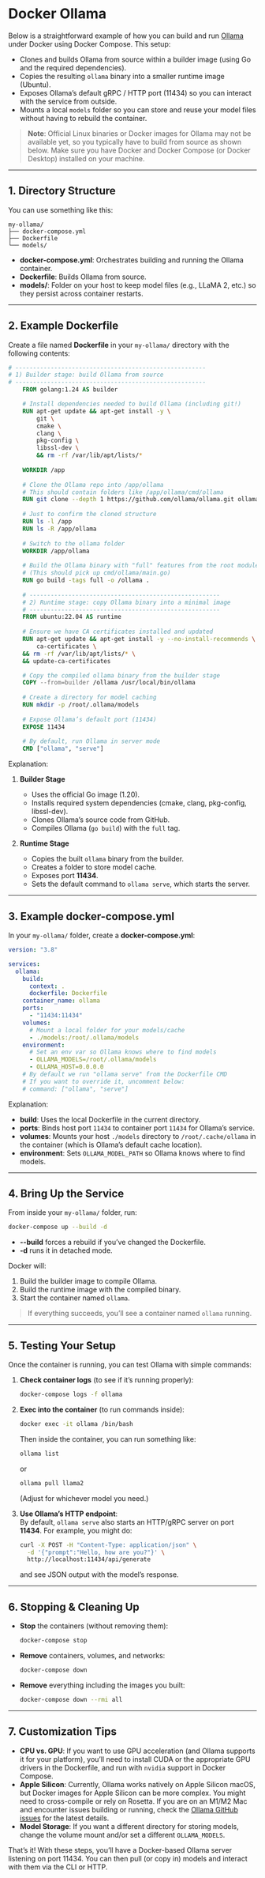 # Docker Ollama

Below is a straightforward example of how you can build and run [Ollama](https://github.com/jmorganca/ollama) under Docker using Docker Compose. This setup:

- Clones and builds Ollama from source within a builder image (using Go and the required dependencies).  
- Copies the resulting `ollama` binary into a smaller runtime image (Ubuntu).  
- Exposes Ollama’s default gRPC / HTTP port (11434) so you can interact with the service from outside.  
- Mounts a local `models` folder so you can store and reuse your model files without having to rebuild the container.

> **Note**: Official Linux binaries or Docker images for Ollama may not be available yet, so you typically have to build from source as shown below. Make sure you have Docker and Docker Compose (or Docker Desktop) installed on your machine.

---

## 1. Directory Structure

You can use something like this:

```
my-ollama/
├── docker-compose.yml
├── Dockerfile
└── models/
```

- **docker-compose.yml**: Orchestrates building and running the Ollama container.  
- **Dockerfile**: Builds Ollama from source.  
- **models/**: Folder on your host to keep model files (e.g., LLaMA 2, etc.) so they persist across container restarts.

---

## 2. Example Dockerfile

Create a file named **Dockerfile** in your `my-ollama/` directory with the following contents:

```dockerfile
# ------------------------------------------------------
# 1) Builder stage: build Ollama from source
# ------------------------------------------------------
    FROM golang:1.24 AS builder

    # Install dependencies needed to build Ollama (including git!)
    RUN apt-get update && apt-get install -y \
        git \
        cmake \
        clang \
        pkg-config \
        libssl-dev \
        && rm -rf /var/lib/apt/lists/*
    
    WORKDIR /app
    
    # Clone the Ollama repo into /app/ollama
    # This should contain folders like /app/ollama/cmd/ollama
    RUN git clone --depth 1 https://github.com/ollama/ollama.git ollama
    
    # Just to confirm the cloned structure
    RUN ls -l /app
    RUN ls -R /app/ollama
    
    # Switch to the ollama folder
    WORKDIR /app/ollama
    
    # Build the Ollama binary with "full" features from the root module
    # (This should pick up cmd/ollama/main.go)
    RUN go build -tags full -o /ollama .
    
    # ------------------------------------------------------
    # 2) Runtime stage: copy Ollama binary into a minimal image
    # ------------------------------------------------------
    FROM ubuntu:22.04 AS runtime
    
    # Ensure we have CA certificates installed and updated
    RUN apt-get update && apt-get install -y --no-install-recommends \
        ca-certificates \
    && rm -rf /var/lib/apt/lists/* \
    && update-ca-certificates

    # Copy the compiled ollama binary from the builder stage
    COPY --from=builder /ollama /usr/local/bin/ollama
    
    # Create a directory for model caching
    RUN mkdir -p /root/.ollama/models
    
    # Expose Ollama’s default port (11434)
    EXPOSE 11434
    
    # By default, run Ollama in server mode
    CMD ["ollama", "serve"]
```

Explanation:

1. **Builder Stage**  
   - Uses the official Go image (1.20).  
   - Installs required system dependencies (cmake, clang, pkg-config, libssl-dev).  
   - Clones Ollama’s source code from GitHub.  
   - Compiles Ollama (`go build`) with the `full` tag.

2. **Runtime Stage**  
   - Copies the built `ollama` binary from the builder.  
   - Creates a folder to store model cache.  
   - Exposes port **11434**.  
   - Sets the default command to `ollama serve`, which starts the server.

---

## 3. Example docker-compose.yml

In your `my-ollama/` folder, create a **docker-compose.yml**:

```yaml
version: "3.8"

services:
  ollama:
    build:
      context: .
      dockerfile: Dockerfile
    container_name: ollama
    ports:
      - "11434:11434"
    volumes:
      # Mount a local folder for your models/cache
      - ./models:/root/.ollama/models
    environment:
      # Set an env var so Ollama knows where to find models
      - OLLAMA_MODELS=/root/.ollama/models
      - OLLAMA_HOST=0.0.0.0
    # By default we run "ollama serve" from the Dockerfile CMD
    # If you want to override it, uncomment below:
    # command: ["ollama", "serve"]
```

Explanation:

- **build**: Uses the local Dockerfile in the current directory.  
- **ports**: Binds host port `11434` to container port `11434` for Ollama’s service.  
- **volumes**: Mounts your host `./models` directory to `/root/.cache/ollama` in the container (which is Ollama’s default cache location).  
- **environment**: Sets `OLLAMA_MODEL_PATH` so Ollama knows where to find models.

---

## 4. Bring Up the Service

From inside your `my-ollama/` folder, run:

```bash
docker-compose up --build -d
```

- **--build** forces a rebuild if you’ve changed the Dockerfile.  
- **-d** runs it in detached mode.  

Docker will:

1. Build the builder image to compile Ollama.  
2. Build the runtime image with the compiled binary.  
3. Start the container named `ollama`.  

> If everything succeeds, you’ll see a container named `ollama` running.

---

## 5. Testing Your Setup

Once the container is running, you can test Ollama with simple commands:

1. **Check container logs** (to see if it’s running properly):
   ```bash
   docker-compose logs -f ollama
   ```
2. **Exec into the container** (to run commands inside):
   ```bash
   docker exec -it ollama /bin/bash
   ```
   Then inside the container, you can run something like:
   ```bash
   ollama list
   ```
   or
   ```bash
   ollama pull llama2
   ```
   (Adjust for whichever model you need.)

3. **Use Ollama’s HTTP endpoint**:  
   By default, `ollama serve` also starts an HTTP/gRPC server on port **11434**. For example, you might do:
   ```bash
   curl -X POST -H "Content-Type: application/json" \
     -d '{"prompt":"Hello, how are you?"}' \
     http://localhost:11434/api/generate
   ```
   and see JSON output with the model’s response.

---

## 6. Stopping & Cleaning Up

- **Stop** the containers (without removing them):
  ```bash
  docker-compose stop
  ```
- **Remove** containers, volumes, and networks:
  ```bash
  docker-compose down
  ```
- **Remove** everything including the images you built:
  ```bash
  docker-compose down --rmi all
  ```

---

## 7. Customization Tips

- **CPU vs. GPU**: If you want to use GPU acceleration (and Ollama supports it for your platform), you’ll need to install CUDA or the appropriate GPU drivers in the Dockerfile, and run with `nvidia` support in Docker Compose.  
- **Apple Silicon**: Currently, Ollama works natively on Apple Silicon macOS, but Docker images for Apple Silicon can be more complex. You might need to cross-compile or rely on Rosetta. If you are on an M1/M2 Mac and encounter issues building or running, check the [Ollama GitHub issues](https://github.com/ollama/ollama/issues) for the latest details.  
- **Model Storage**: If you want a different directory for storing models, change the volume mount and/or set a different `OLLAMA_MODELS`.  

That’s it! With these steps, you’ll have a Docker-based Ollama server listening on port 11434. You can then pull (or copy in) models and interact with them via the CLI or HTTP.